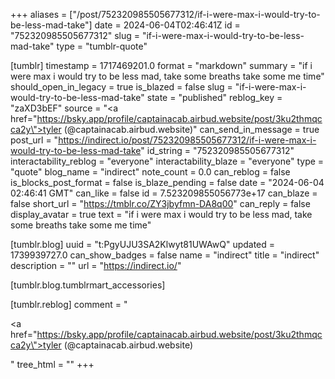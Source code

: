 +++
aliases = ["/post/752320985505677312/if-i-were-max-i-would-try-to-be-less-mad-take"]
date = 2024-06-04T02:46:41Z
id = "752320985505677312"
slug = "if-i-were-max-i-would-try-to-be-less-mad-take"
type = "tumblr-quote"

[tumblr]
timestamp = 1717469201.0
format = "markdown"
summary = "if i were max i would try to be less mad, take some breaths take some me time"
should_open_in_legacy = true
is_blazed = false
slug = "if-i-were-max-i-would-try-to-be-less-mad-take"
state = "published"
reblog_key = "zaXD3bEF"
source = "<a href=\"https://bsky.app/profile/captainacab.airbud.website/post/3ku2thmqcca2y\">tyler  (@captainacab.airbud.website)</a>"
can_send_in_message = true
post_url = "https://indirect.io/post/752320985505677312/if-i-were-max-i-would-try-to-be-less-mad-take"
id_string = "752320985505677312"
interactability_reblog = "everyone"
interactability_blaze = "everyone"
type = "quote"
blog_name = "indirect"
note_count = 0.0
can_reblog = false
is_blocks_post_format = false
is_blaze_pending = false
date = "2024-06-04 02:46:41 GMT"
can_like = false
id = 7.523209855056773e+17
can_blaze = false
short_url = "https://tmblr.co/ZY3jbyfmn-DA8q00"
can_reply = false
display_avatar = true
text = "if i were max i would try to be less mad, take some breaths take some me time"

[tumblr.blog]
uuid = "t:PgyUJU3SA2Klwyt81UWAwQ"
updated = 1739939727.0
can_show_badges = false
name = "indirect"
title = "indirect"
description = ""
url = "https://indirect.io/"

[tumblr.blog.tumblrmart_accessories]

[tumblr.reblog]
comment = "<p><a href=\"https://bsky.app/profile/captainacab.airbud.website/post/3ku2thmqcca2y\">tyler  (@captainacab.airbud.website)</a></p>"
tree_html = ""
+++
